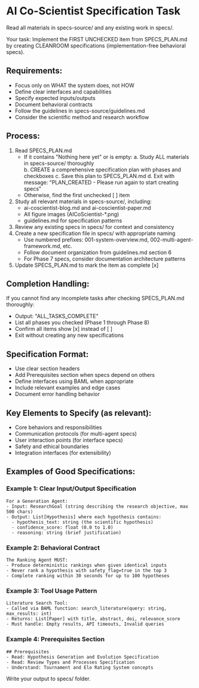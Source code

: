 # AI Co-Scientist Specification Task

Read all materials in specs-source/ and any existing work in specs/.

Your task: Implement the FIRST UNCHECKED item from SPECS_PLAN.md by creating
CLEANROOM specifications (implementation-free behavioral specs).

## Requirements:
- Focus only on WHAT the system does, not HOW
- Define clear interfaces and capabilities
- Specify expected inputs/outputs
- Document behavioral contracts
- Follow the guidelines in specs-source/guidelines.md
- Consider the scientific method and research workflow

## Process:
1. Read SPECS_PLAN.md
   - If it contains "Nothing here yet" or is empty:
     a. Study ALL materials in specs-source/ thoroughly  
     b. CREATE a comprehensive specification plan with phases and checkboxes
     c. Save this plan to SPECS_PLAN.md
     d. Exit with message: "PLAN_CREATED - Please run again to start creating specs"
   - Otherwise, find the first unchecked [ ] item
2. Study all relevant materials in specs-source/, including:
   - ai-coscientist-blog.md and ai-coscientist-paper.md
   - All figure images (AICoScientist-*.png)
   - guidelines.md for specification patterns
3. Review any existing specs in specs/ for context and consistency
4. Create a new specification file in specs/ with appropriate naming
   - Use numbered prefixes: 001-system-overview.md, 002-multi-agent-framework.md, etc.
   - Follow document organization from guidelines.md section 6
   - For Phase 7 specs, consider documentation architecture patterns
5. Update SPECS_PLAN.md to mark the item as complete [x]

## Completion Handling:
If you cannot find any incomplete tasks after checking SPECS_PLAN.md thoroughly:
- Output: "ALL_TASKS_COMPLETE"
- List all phases you checked (Phase 1 through Phase 8)
- Confirm all items show [x] instead of [ ]
- Exit without creating any new specifications

## Specification Format:
- Use clear section headers
- Add Prerequisites section when specs depend on others
- Define interfaces using BAML when appropriate
- Include relevant examples and edge cases
- Document error handling behavior

## Key Elements to Specify (as relevant):
- Core behaviors and responsibilities
- Communication protocols (for multi-agent specs)
- User interaction points (for interface specs)
- Safety and ethical boundaries
- Integration interfaces (for extensibility)

## Examples of Good Specifications:

### Example 1: Clear Input/Output Specification
```
For a Generation Agent:
- Input: ResearchGoal (string describing the research objective, max 500 chars)
- Output: List[Hypothesis] where each hypothesis contains:
  - hypothesis_text: string (the scientific hypothesis)
  - confidence_score: float (0.0 to 1.0)
  - reasoning: string (brief justification)
```

### Example 2: Behavioral Contract
```
The Ranking Agent MUST:
- Produce deterministic rankings when given identical inputs
- Never rank a hypothesis with safety_flag=true in the top 3
- Complete ranking within 30 seconds for up to 100 hypotheses
```

### Example 3: Tool Usage Pattern
```
Literature Search Tool:
- Called via BAML function: search_literature(query: string, max_results: int)
- Returns: List[Paper] with title, abstract, doi, relevance_score
- Must handle: Empty results, API timeouts, Invalid queries
```

### Example 4: Prerequisites Section
```
## Prerequisites
- Read: Hypothesis Generation and Evolution Specification
- Read: Review Types and Processes Specification
- Understand: Tournament and Elo Rating System concepts
```

Write your output to specs/ folder.
